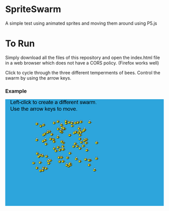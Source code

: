 # SpriteSwarm
A simple test using animated sprites and moving them around using P5.js

# To Run
Simply download all the files of this repository and open the index.html file in a web browser which does not have a CORS policy. (Firefox works well)

Click to cycle through the three different temperments of bees.
Control the swarm by using the arrow keys.

### Example

![example of the program](/example.png)

